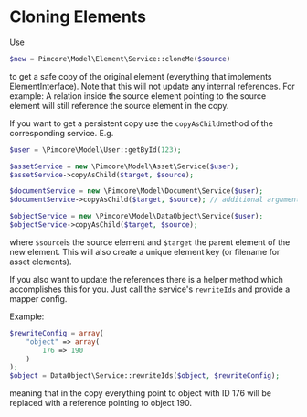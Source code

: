 # Cloning Elements

Use

```php
$new = Pimcore\Model\Element\Service::cloneMe($source)
```

to get a safe copy of the original element (everything that implements ElementInterface).
Note that this will not update any internal references.
For example: 
A relation inside the source element pointing to the source element will still reference the source element in the copy.

If you want to get a persistent copy use the `copyAsChild`method of the corresponding service.
E.g.

```php
$user = \Pimcore\Model\User::getById(123);

$assetService = new \Pimcore\Model\Asset\Service($user);
$assetService->copyAsChild($target, $source);

$documentService = new \Pimcore\Model\Document\Service($user);
$documentService->copyAsChild($target, $source); // additional arguments are available for inheritance, ...

$objectService = new \Pimcore\Model\DataObject\Service($user);
$objectService->copyAsChild($target, $source);
```
where `$source`is the source element and `$target` the parent element of the new element.
This will also create a unique element key (or filename for asset elements).

If you also want to update the references there is a helper method which accomplishes this for you.
Just call the service's `rewriteIds` and provide a mapper config.
 
 Example:
 
 ```php
 $rewriteConfig = array(
     "object" => array(
         176 => 190
     )
 );
 $object = DataObject\Service::rewriteIds($object, $rewriteConfig);
 ```
 meaning that in the copy everything point to object with ID 176 will be replaced with a reference pointing to object 190.
 